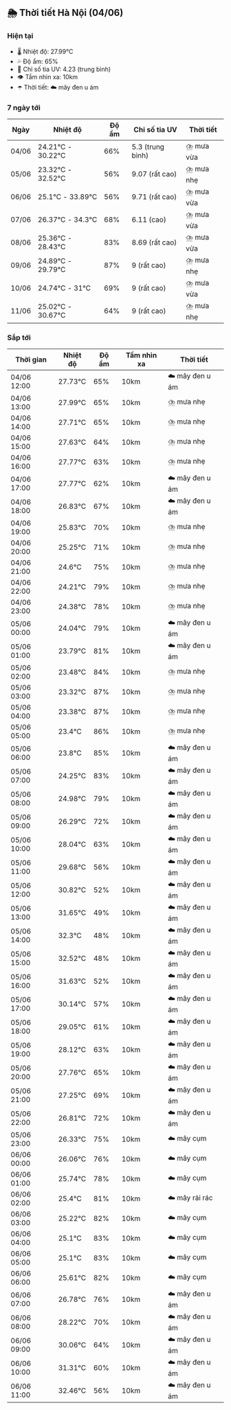 ## 🌦️ Thời tiết Hà Nội (04/06)

### Hiện tại

- 🌡️ Nhiệt độ: 27.99℃
- 💦 Độ ẩm: 65%
- 🌟 Chỉ số tia UV: 4.23 (trung bình)
- 👁️ Tầm nhìn xa: 10km
- ☂️ Thời tiết: ☁️ mây đen u ám

### 7 ngày tới

| Ngày | Nhiệt độ | Độ ẩm | Chỉ số tia UV | Thời tiết |
| --- | --- | --- | --- | --- |
| 04/06 | 24.21℃ - 30.22℃ | 66% | 5.3 (trung bình) | ⛈️ mưa vừa |
| 05/06 | 23.32℃ - 32.52℃ | 56% | 9.07 (rất cao) | ⛈️ mưa nhẹ |
| 06/06 | 25.1℃ - 33.89℃ | 56% | 9.71 (rất cao) | ⛈️ mưa vừa |
| 07/06 | 26.37℃ - 34.3℃ | 68% | 6.11 (cao) | ⛈️ mưa vừa |
| 08/06 | 25.36℃ - 28.43℃ | 83% | 8.69 (rất cao) | ⛈️ mưa vừa |
| 09/06 | 24.89℃ - 29.79℃ | 87% | 9 (rất cao) | ⛈️ mưa nhẹ |
| 10/06 | 24.74℃ - 31℃ | 69% | 9 (rất cao) | ⛈️ mưa vừa |
| 11/06 | 25.02℃ - 30.67℃ | 64% | 9 (rất cao) | ⛈️ mưa nhẹ |

### Sắp tới

| Thời gian | Nhiệt độ | Độ ẩm | Tầm nhìn xa | Thời tiết |
| --- | --- | --- | --- | --- |
| 04/06 12:00 | 27.73℃ | 65% | 10km | ☁️ mây đen u ám |
| 04/06 13:00 | 27.99℃ | 65% | 10km | ⛈️ mưa nhẹ |
| 04/06 14:00 | 27.71℃ | 65% | 10km | ⛈️ mưa nhẹ |
| 04/06 15:00 | 27.63℃ | 64% | 10km | ⛈️ mưa nhẹ |
| 04/06 16:00 | 27.77℃ | 63% | 10km | ⛈️ mưa nhẹ |
| 04/06 17:00 | 27.77℃ | 62% | 10km | ☁️ mây đen u ám |
| 04/06 18:00 | 26.83℃ | 67% | 10km | ☁️ mây đen u ám |
| 04/06 19:00 | 25.83℃ | 70% | 10km | ⛈️ mưa nhẹ |
| 04/06 20:00 | 25.25℃ | 71% | 10km | ⛈️ mưa nhẹ |
| 04/06 21:00 | 24.6℃ | 75% | 10km | ⛈️ mưa nhẹ |
| 04/06 22:00 | 24.21℃ | 79% | 10km | ⛈️ mưa nhẹ |
| 04/06 23:00 | 24.38℃ | 78% | 10km | ⛈️ mưa nhẹ |
| 05/06 00:00 | 24.04℃ | 79% | 10km | ☁️ mây đen u ám |
| 05/06 01:00 | 23.79℃ | 81% | 10km | ☁️ mây đen u ám |
| 05/06 02:00 | 23.48℃ | 84% | 10km | ⛈️ mưa nhẹ |
| 05/06 03:00 | 23.32℃ | 87% | 10km | ⛈️ mưa nhẹ |
| 05/06 04:00 | 23.38℃ | 87% | 10km | ⛈️ mưa nhẹ |
| 05/06 05:00 | 23.4℃ | 86% | 10km | ⛈️ mưa nhẹ |
| 05/06 06:00 | 23.8℃ | 85% | 10km | ☁️ mây đen u ám |
| 05/06 07:00 | 24.25℃ | 83% | 10km | ☁️ mây đen u ám |
| 05/06 08:00 | 24.98℃ | 79% | 10km | ☁️ mây đen u ám |
| 05/06 09:00 | 26.29℃ | 72% | 10km | ☁️ mây đen u ám |
| 05/06 10:00 | 28.04℃ | 63% | 10km | ☁️ mây đen u ám |
| 05/06 11:00 | 29.68℃ | 56% | 10km | ☁️ mây đen u ám |
| 05/06 12:00 | 30.82℃ | 52% | 10km | ☁️ mây đen u ám |
| 05/06 13:00 | 31.65℃ | 49% | 10km | ☁️ mây đen u ám |
| 05/06 14:00 | 32.3℃ | 48% | 10km | ☁️ mây đen u ám |
| 05/06 15:00 | 32.52℃ | 48% | 10km | ☁️ mây đen u ám |
| 05/06 16:00 | 31.63℃ | 52% | 10km | ☁️ mây đen u ám |
| 05/06 17:00 | 30.14℃ | 57% | 10km | ☁️ mây đen u ám |
| 05/06 18:00 | 29.05℃ | 61% | 10km | ☁️ mây đen u ám |
| 05/06 19:00 | 28.12℃ | 63% | 10km | ☁️ mây đen u ám |
| 05/06 20:00 | 27.76℃ | 65% | 10km | ☁️ mây đen u ám |
| 05/06 21:00 | 27.25℃ | 69% | 10km | ☁️ mây đen u ám |
| 05/06 22:00 | 26.81℃ | 72% | 10km | ☁️ mây đen u ám |
| 05/06 23:00 | 26.33℃ | 75% | 10km | ☁️ mây cụm |
| 06/06 00:00 | 26.06℃ | 76% | 10km | ☁️ mây cụm |
| 06/06 01:00 | 25.74℃ | 78% | 10km | ☁️ mây cụm |
| 06/06 02:00 | 25.4℃ | 81% | 10km | ☁️ mây rải rác |
| 06/06 03:00 | 25.22℃ | 82% | 10km | ☁️ mây cụm |
| 06/06 04:00 | 25.1℃ | 83% | 10km | ☁️ mây cụm |
| 06/06 05:00 | 25.1℃ | 83% | 10km | ☁️ mây cụm |
| 06/06 06:00 | 25.61℃ | 82% | 10km | ☁️ mây cụm |
| 06/06 07:00 | 26.78℃ | 76% | 10km | ☁️ mây đen u ám |
| 06/06 08:00 | 28.22℃ | 70% | 10km | ☁️ mây đen u ám |
| 06/06 09:00 | 30.06℃ | 64% | 10km | ☁️ mây đen u ám |
| 06/06 10:00 | 31.31℃ | 60% | 10km | ☁️ mây đen u ám |
| 06/06 11:00 | 32.46℃ | 56% | 10km | ☁️ mây đen u ám |
